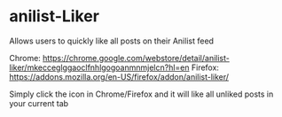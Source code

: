 # anilist-Liker
Allows users to quickly like all posts on their Anilist feed

Chrome: https://chrome.google.com/webstore/detail/anilist-liker/mkecceglggaoclfnhlgogoanmnmjelcn?hl=en
Firefox: https://addons.mozilla.org/en-US/firefox/addon/anilist-liker/

Simply click the icon in Chrome/Firefox and it will like all unliked posts in your current tab
